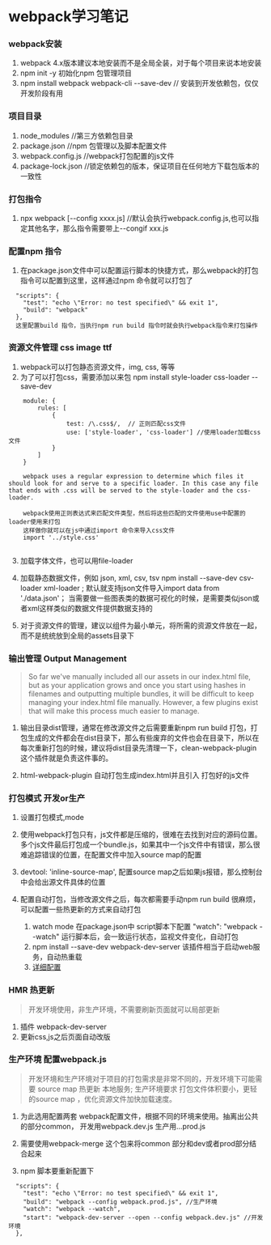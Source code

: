 # webpack学习笔记

### webpack安装
1. webpack 4.x版本建议本地安装而不是全局全装，对于每个项目来说本地安装
2. npm init -y 初始化npm 包管理项目
3. npm install webpack webpack-cli --save-dev  // 安装到开发依赖包，仅仅开发阶段有用


### 项目目录
1. node_modules       //第三方依赖包目录
2. package.json       //npm 包管理以及脚本配置文件
3. webpack.config.js  //webpack打包配置的js文件
4. package-lock.json  //锁定依赖包的版本，保证项目在任何地方下载包版本的一致性

### 打包指令
1. npx webpack [--config  xxxx.js]   //默认会执行webpack.config.js,也可以指定其他名字，那么指令需要带上--congif xxx.js 


### 配置npm 指令
1. 在package.json文件中可以配置运行脚本的快捷方式，那么webpack的打包指令可以配置到这里，这样通过npm 命令就可以打包了
```
  "scripts": {
    "test": "echo \"Error: no test specified\" && exit 1",
    "build": "webpack" 
  },
  这里配置build 指令，当执行npm run build 指令时就会执行webpack指令来打包操作
```


### 资源文件管理 css image ttf
1. webpack可以打包静态资源文件，img, css, 等等
2. 为了可以打包css，需要添加以来包 npm install style-loader css-loader --save-dev
```
    module: {
        rules: [
            {
                test: /\.css$/,  // 正则匹配css文件
                use: ['style-loader', 'css-loader'] //使用loader加载css文件
            }
        ]
    }

    webpack uses a regular expression to determine which files it should look for and serve to a specific loader. In this case any file that ends with .css will be served to the style-loader and the css-loader.

    webpack使用正则表达式来匹配文件类型，然后将这些匹配的文件使用use中配置的loader使用来打包
    这样做你就可以在js中通过import 命令来导入css文件
    import '../style.css'
    
```
3. 加载字体文件，也可以用file-loader

4. 加载静态数据文件，例如 json, xml, csv, tsv  npm install --save-dev csv-loader xml-loader ; 默认就支持json文件导入import data from './data.json'； 当需要做一些图表类的数据可视化的时候，是需要类似json或者xml这样类似的数据文件提供数据支持的

5. 对于资源文件的管理，建议以组件为最小单元，将所需的资源文件放在一起，而不是统统放到全局的assets目录下

### 输出管理 Output Management

> So far we've manually included all our assets in our index.html file, but as your application grows and once you start using hashes in filenames and outputting multiple bundles, it will be difficult to keep managing your index.html file manually. However, a few plugins exist that will make this process much easier to manage.


1. 输出目录dist管理，通常在修改源文件之后需要重新npm run build 打包，打包生成的文件都会在dist目录下，那么有些废弃的文件也会在目录下，所以在每次重新打包的时候，建议将dist目录先清理一下，clean-webpack-plugin这个插件就是负责这件事的。

2. html-webpack-plugin 自动打包生成index.html并且引入 打包好的js文件



### 打包模式 开发or生产

1. 设置打包模式,mode

2. 使用webpack打包只有，js文件都是压缩的，很难在去找到对应的源码位置。多个js文件最后打包成一个bundle.js，如果其中一个js文件中有错误，那么很难追踪错误的位置，在配置文件中加入source map的配置

3. devtool: 'inline-source-map', 配置source map之后如果js报错，那么控制台中会给出源文件具体的位置

4. 配置自动打包，当修改源文件之后，每次都需要手动npm run build 很麻烦，可以配置一些热更新的方式来自动打包
   1. watch mode 在package.json中 script脚本下配置 "watch": "webpack --watch" 运行脚本后，会一致运行状态，监视文件变化，自动打包
   2. npm install --save-dev webpack-dev-server 该插件相当于启动web服务，自动热重载
   3. [详细配置](https://webpack.js.org/guides/development/)


### HMR 热更新
> 开发环境使用，非生产环境，不需要刷新页面就可以局部更新
1. 插件 webpack-dev-server
2. 更新css,js之后页面自动改版



### 生产环境 配置webpack.js
> 开发环境和生产环境对于项目的打包需求是非常不同的，开发环境下可能需要 source map 热更新 本地服务; 生产环境要求 打包文件体积要小，更轻的source map ，优化资源文件加快加载速度。

1. 为此选用配置两套 webpack配置文件，根据不同的环境来使用。抽离出公共的部分common， 开发用webpack.dev.js 生产用...prod.js
2. 需要使用webpack-merge 这个包来将common 部分和dev或者prod部分结合起来

3. npm 脚本要重新配置下
```
  "scripts": {
    "test": "echo \"Error: no test specified\" && exit 1",
    "build": "webpack --config webpack.prod.js", //生产环境
    "watch": "webpack --watch",
    "start": "webpack-dev-server --open --config webpack.dev.js" //开发环境
  },

```











